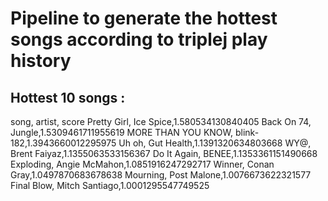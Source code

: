 # Pipeline to generate the hottest songs according to triplej play history

## Hottest 10 songs :
song, artist, score 
Pretty Girl, Ice Spice,1.580534130840405 
Back On 74, Jungle,1.5309461711955619 
MORE THAN YOU KNOW, blink-182,1.3943660012295975 
Uh oh, Gut Health,1.1391320634803668 
WY@, Brent Faiyaz,1.1355063533156367 
Do It Again, BENEE,1.1353361151490668 
Exploding, Angie McMahon,1.0851916247292717 
Winner, Conan Gray,1.0497870683678638 
Mourning, Post Malone,1.0076673622321577 
Final Blow, Mitch Santiago,1.0001295547749525 
